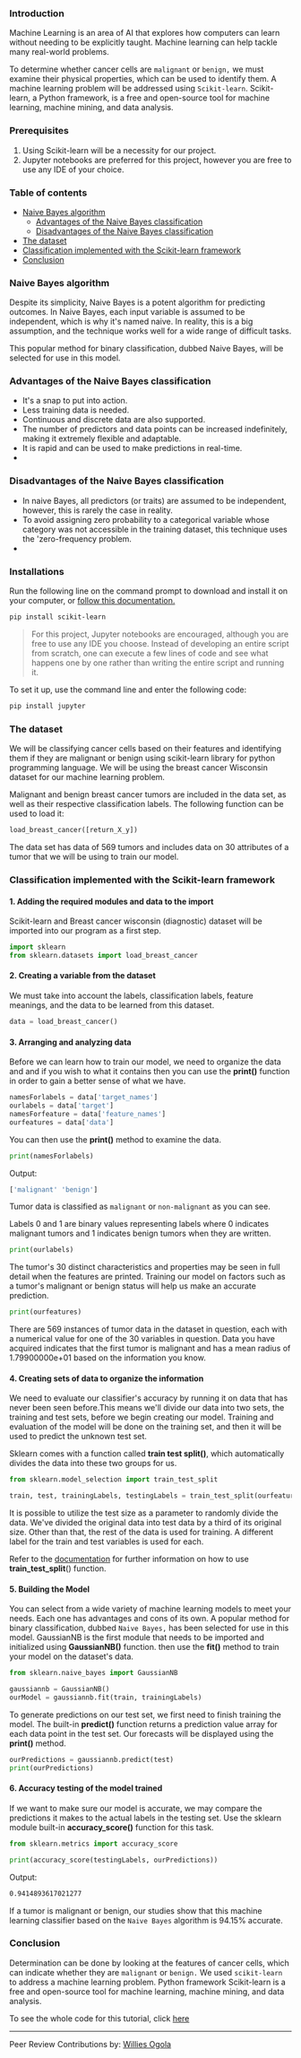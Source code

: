 ### Introduction
Machine Learning is an area of AI that explores how computers can learn without needing to be explicitly taught. Machine learning can help tackle many real-world problems.

To determine whether cancer cells are `malignant` or `benign,` we must examine their physical properties, which can be used to identify them. A machine learning problem will be addressed using `Scikit-learn`. Scikit-learn, a Python framework, is a free and open-source tool for machine learning, machine mining, and data analysis.
### Prerequisites
1. Using Scikit-learn will be a necessity for our project. 
2. Jupyter notebooks are preferred for this project, however you are free to use any IDE of your choice.

### Table of contents
- [Naive Bayes algorithm](#naive-bayes-algorithm)
    - [Advantages of the Naive Bayes classification](#advantages-of-the-Naive-Bayes-classification)
    - [Disadvantages of the Naive Bayes classification](#disadvantages-of-the-Naive-Bayes-classification)
- [The dataset](#the-dataset)
- [Classification implemented with the Scikit-learn framework](#classification-implemented-with-the-scikit-learn-framework)
- [Conclusion](#conclusion)

### Naive Bayes algorithm
Despite its simplicity, Naive Bayes is a potent algorithm for predicting outcomes. In Naive Bayes, each input variable is assumed to be independent, which is why it's named naive. In reality, this is a big assumption, and the technique works well for a wide range of difficult tasks.

This popular method for binary classification, dubbed Naive Bayes, will be selected for use in this model.

### Advantages of the Naive Bayes classification
- It's a snap to put into action.
- Less training data is needed.
- Continuous and discrete data are also supported.
- The number of predictors and data points can be increased indefinitely, making it extremely flexible and adaptable.
- It is rapid and can be used to make predictions in real-time.
- 
### Disadvantages of the Naive Bayes classification
- In naive Bayes, all predictors (or traits) are assumed to be independent, however, this is rarely the case in reality.
- To avoid assigning zero probability to a categorical variable whose category was not accessible in the training dataset, this technique uses the 'zero-frequency problem.
- 
### Installations
Run the following line on the command prompt to download and install it on your computer, or [follow this documentation.](https://scikit-learn.org/0.17/install.html)
```bash
pip install scikit-learn
```
> For this project, Jupyter notebooks are encouraged, although you are free to use any IDE you choose. Instead of developing an entire script from scratch, one can execute a few lines of code and see what happens one by one rather than writing the entire script and running it.

To set it up, use the command line and enter the following code:
```bash
pip install jupyter
```
### The dataset
We will be classifying cancer cells based on their features and identifying them if they are malignant or benign using scikit-learn library for python programming language. We will be using the breast cancer Wisconsin dataset for our machine learning problem.

Malignant and benign breast cancer tumors are included in the data set, as well as their respective classification labels. The following function can be used to load it:
```python
load_breast_cancer([return_X_y])
```
The data set has data of 569 tumors and includes data on 30 attributes of a tumor that we will be using to train our model.

### Classification implemented with the Scikit-learn framework
#### 1. Adding the required modules and data to the import

Scikit-learn and Breast cancer wisconsin (diagnostic) dataset will be imported into our program as a first step.

```python
import sklearn
from sklearn.datasets import load_breast_cancer
```
#### 2. Creating a variable from the dataset
We must take into account the labels, classification labels, feature meanings, and the data to be learned from this dataset.

```python
data = load_breast_cancer()
```
#### 3. Arranging and analyzing data
Before we can learn how to train our model, we need to organize the data and and if you wish to what it contains then you can use the **print()** function in order to gain a better sense of what we have.
```python
namesForlabels = data['target_names']
ourlabels = data['target']
namesForfeature = data['feature_names']
ourfeatures = data['data']
```
You can then use the **print()** method to examine the data.

```python
print(namesForlabels)
```
Output:

```bash
['malignant' 'benign']
```
Tumor data is classified as `malignant` or `non-malignant` as you can see.

Labels 0 and 1 are binary values representing labels where 0 indicates malignant tumors and 1 indicates benign tumors when they are written.

```python
print(ourlabels)
```
The tumor's 30 distinct characteristics and properties may be seen in full detail when the features are printed. Training our model on factors such as a tumor's malignant or benign status will help us make an accurate prediction.

```python
print(ourfeatures)
```
There are 569 instances of tumor data in the dataset in question, each with a numerical value for one of the 30 variables in question. Data you have acquired indicates that the first tumor is malignant and has a mean radius of 1.79900000e+01 based on the information you know.

#### 4. Creating sets of data to organize the information
We need to evaluate our classifier's accuracy by running it on data that has never been seen before.This means we'll divide our data into two sets, the training and test sets, before we begin creating our model. Training and evaluation of the model will be done on the training set, and then it will be used to predict the unknown test set.

Sklearn comes with a function called **train test split()**, which automatically divides the data into these two groups for us.

```python 
from sklearn.model_selection import train_test_split

train, test, trainingLabels, testingLabels = train_test_split(ourfeatures, ourlabels, test_size = 0.33, random_state = 42)
```
It is possible to utilize the test size as a parameter to randomly divide the data. We've divided the original data into test data by a third of its original size. Other than that, the rest of the data is used for training. A different label for the train and test variables is used for each.

Refer to the [documentation](https://scikit-learn.org/stable/modules/generated/sklearn.model_selection.train_test_split.html) for further information on how to use **train_test_split**() function.

#### 5. Building the Model
You can select from a wide variety of machine learning models to meet your needs. Each one has advantages and cons of its own. A popular method for binary classification, dubbed `Naive Bayes,` has been selected for use in this model. GaussianNB is the first module that needs to be imported and initialized using **GaussianNB()** function. then use the **fit()** method to train your model on the dataset's data.

```python
from sklearn.naive_bayes import GaussianNB

gaussiannb = GaussianNB()
ourModel = gaussiannb.fit(train, trainingLabels)
```
To generate predictions on our test set, we first need to finish training the model. The built-in **predict()** function returns a prediction value array for each data point in the test set. Our forecasts will be displayed using the **print()** method.

```python
ourPredictions = gaussiannb.predict(test)
print(ourPredictions)
```
#### 6. Accuracy testing of the model trained
If we want to make sure our model is accurate, we may compare the predictions it makes to the actual labels in the testing set. Use the sklearn module built-in **accuracy_score()** function for this task.

```python
from sklearn.metrics import accuracy_score

print(accuracy_score(testingLabels, ourPredictions))
```
Output:

```bash
0.9414893617021277
```
If a tumor is malignant or benign, our studies show that this machine learning classifier based on the `Naive Bayes` algorithm is 94.15% accurate.

### Conclusion
Determination can be done by looking at the features of cancer cells, which can indicate whether they are `malignant` or `benign.` We used `scikit-learn` to address a machine learning problem. Python framework Scikit-learn is a free and open-source tool for machine learning, machine mining, and data analysis.

To see the whole code for this tutorial, click [here](https://colab.research.google.com/drive/1Ztr7e9qZ9nrLHSGXJ1EAjBplNGXXtjC7?usp=sharing)

---
Peer Review Contributions by: [Willies Ogola](/engineering-education/authors/willies-ogola/)
